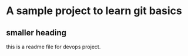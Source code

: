 # A sample project to learn git basics

## smaller heading 

this is a readme file for devops project.
